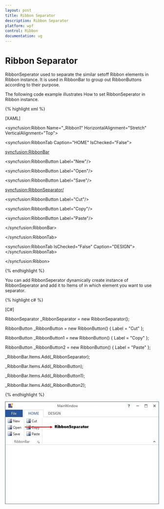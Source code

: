 ```yaml
---
layout: post
title: Ribbon Separator	
description: Ribbon Separator	
platform: wpf
control: Ribbon
documentation: ug
---
```

# Ribbon Separator	

RibbonSeperator used to separate the similar setoff Ribbon elements in Ribbon instance. It is used in RibbonBar to group out RibbonButtons according to their purpose. 

The following code example illustrates How to set RibbonSeperator in Ribbon instance.

{% highlight xml %}

[XAML]

<syncfusion:Ribbon Name="_Ribbon1" HorizontalAlignment="Stretch" VerticalAlignment="Top">

<syncfusion:RibbonTab Caption="HOME" IsChecked="False">

<syncfusion:RibbonBar>

<syncfusion:RibbonButton Label="New"/>

<syncfusion:RibbonButton Label="Open"/>

<syncfusion:RibbonButton Label="Save"/>

<syncfusion:RibbonSeparator/>

<syncfusion:RibbonButton Label="Cut"/>

<syncfusion:RibbonButton Label="Copy"/>

<syncfusion:RibbonButton Label="Paste"/>

</syncfusion:RibbonBar>

</syncfusion:RibbonTab>

<syncfusion:RibbonTab IsChecked="False" Caption="DESIGN"></syncfusion:RibbonTab>

</syncfusion:Ribbon>     

{% endhighlight %}

You can add RibbonSeperator dynamically create instance of RibbonSeperator and add it to Items of in which element you want to use separator.

{% highlight c# %}

[C#]

RibbonSeparator _RibbonSeparator = new RibbonSeparator();

RibbonButton _RibbonButton = new RibbonButton() { Label = "Cut" };

RibbonButton _RibbonButton1 = new RibbonButton() { Label = "Copy" };

RibbonButton _RibbonButton2 = new RibbonButton() { Label = "Paste" };

_RibbonBar.Items.Add(_RibbonSeparator);

_RibbonBar.Items.Add(_RibbonButton);

_RibbonBar.Items.Add(_RibbonButton1);

_RibbonBar.Items.Add(_RibbonButton2);

{% endhighlight %}

![](RibbonSeparator_images/RibbonSeparator_img1.jpeg)


